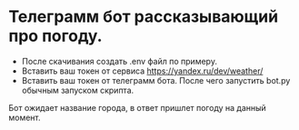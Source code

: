 # Телеграмм бот рассказывающий про погоду.
- После скачивания создать .env файл по примеру.
- Вставить ваш токен от сервиса https://yandex.ru/dev/weather/
- Вставить ваш токен от телеграмм бота.
После чего запустить bot.py обычным запуском скрипта. 

Бот ожидает название города, в ответ пришлет погоду на данный момент.
